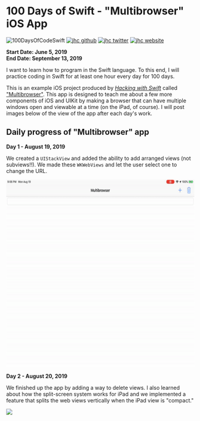 # 100 Days of Swift - "Multibrowser" iOS App

![100DaysOfCodeSwift](https://img.shields.io/badge/100DaysOfCode-Swift-FA7343.svg?style=flat&logo=swift)
[![jhc github](https://img.shields.io/badge/GitHub-jhrcook-lightgrey.svg?style=flat&logo=github)](https://github.com/jhrcook)
[![jhc twitter](https://img.shields.io/badge/Twitter-JoshDoesaThing-00aced.svg?style=flat&logo=twitter)](https://twitter.com/JoshDoesa)
[![jhc website](https://img.shields.io/badge/Website-JoshDoesaThing-5087B2.svg?style=flat&logo=telegram)](https://www.joshdoesathing.com)

**Start Date: June 5, 2019  
End Date: September 13, 2019**

I want to learn how to program in the Swift language. To this end, I will practice coding in Swift for at least one hour every day for 100 days.

This is an example iOS project produced by [*Hacking with Swift*](https://www.hackingwithswift.com/read) called ["Multibrowser"](https://www.hackingwithswift.com/read/31/overview). This app is designed to teach me about a few more components of iOS and UIKit by making a browser that can have multiple windows open and viewable at a time (on the iPad, of course). I will post images below of the view of the app after each day's work.

## Daily progress of "Multibrowser" app

**Day 1 - August 19, 2019**

We created a `UIStackView` and added the ability to add arranged views (not subviews!!). We made these `WKWebViews` and let the user select one to change the URL.

<img src="progress_screenshots/ezgif.com-video-to-gif.gif" height="500"/>

**Day 2 - August 20, 2019**

We finished up the app by adding a way to delete views. I also learned about how the split-screen system works for iPad and we implemented a feature that splits the web views vertically when the iPad view is "compact."

<img src="progress_screenshots/ezgif.com-video-to-gif_2.gif" height="500"/>
